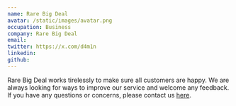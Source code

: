 ```yaml
---
name: Rare Big Deal
avatar: /static/images/avatar.png
occupation: Business
company: Rare Big Deal
email: 
twitter: https://x.com/d4m1n
linkedin: 
github: 
---
```


Rare Big Deal works tirelessly to make sure all customers are happy. We are always looking for ways to improve our service and welcome any feedback. If you have any questions or concerns, please contact us [here](mailto:).
